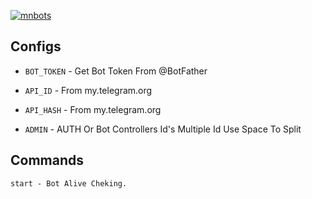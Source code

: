 <a href="https://github.com/MN-BOTS/"><img src="https://i.ibb.co/qLbX2qd4/mnbots.jpg" alt="mnbots" align="center" border="0"></a>
## Configs 

* `BOT_TOKEN`  - Get Bot Token From @BotFather

* `API_ID` - From my.telegram.org 

* `API_HASH` - From my.telegram.org

* `ADMIN` - AUTH Or Bot Controllers Id's Multiple Id Use Space To Split 


## Commands
```
start - Bot Alive Cheking.
```





